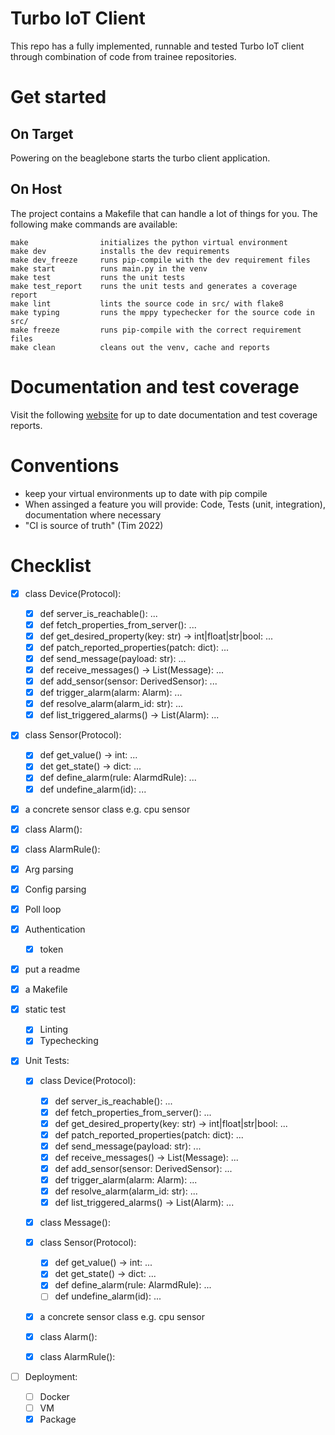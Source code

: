 # Turbo IoT Client
This repo has a fully implemented, runnable and tested 
Turbo IoT client through combination of code from trainee repositories.

# Get started

## On Target

Powering on the beaglebone starts the turbo client application.

## On Host

The project contains a Makefile that can handle a lot of things for you. The following make
commands are available:

    make                initializes the python virtual environment
    make dev            installs the dev requirements
    make dev_freeze     runs pip-compile with the dev requirement files
    make start          runs main.py in the venv
    make test           runs the unit tests
    make test_report    runs the unit tests and generates a coverage report
    make lint           lints the source code in src/ with flake8
    make typing         runs the mppy typechecker for the source code in src/
    make freeze         runs pip-compile with the correct requirement files
    make clean          cleans out the venv, cache and reports

# Documentation and test coverage

Visit the following [website](https://nalys-nit.gitlab.io/traineeship/2022-ist-fall/turbo-iot-client/) for up to date documentation and test coverage reports.

# Conventions

* keep your virtual environments up to date with pip compile
* When assinged a feature you will provide: Code, Tests (unit, integration), documentation where necessary
* "CI is source of truth" (Tim 2022)

# Checklist

* [x] class Device(Protocol):
  * [x] def server_is_reachable(): ...
  * [x] def fetch_properties_from_server(): ...
  * [x] def get_desired_property(key: str) -> int|float|str|bool: ...
  * [x] def patch_reported_properties(patch: dict): ...
  * [x] def send_message(payload: str): ...
  * [x] def receive_messages() -> List(Message): ...
  * [x] def add_sensor(sensor: DerivedSensor): ...
  * [x] def trigger_alarm(alarm: Alarm): ...
  * [x] def resolve_alarm(alarm_id: str): ...
  * [x] def list_triggered_alarms() -> List(Alarm): ...
* [x] class Sensor(Protocol):
  * [x] def get_value() -> int: ...
  * [x] det get_state() -> dict: ...
  * [x] def define_alarm(rule: AlarmdRule): ...
  * [x] def undefine_alarm(id): ...
* [x] a concrete sensor class e.g. cpu sensor
* [x] class Alarm():
* [x] class AlarmRule():
* [x] Arg parsing
* [x] Config parsing
* [x] Poll loop
* [x] Authentication
  * [x] token

* [x] put a readme
* [x] a Makefile

* [x] static test
  * [x] Linting
  * [x] Typechecking

* [x] Unit Tests:
  * [x] class Device(Protocol):
    * [x] def server_is_reachable(): ...
    * [x] def fetch_properties_from_server(): ...
    * [x] def get_desired_property(key: str) -> int|float|str|bool: ...
    * [x] def patch_reported_properties(patch: dict): ...
    * [x] def send_message(payload: str): ...
    * [x] def receive_messages() -> List(Message): ...
    * [x] def add_sensor(sensor: DerivedSensor): ...
    * [x] def trigger_alarm(alarm: Alarm): ...
    * [x] def resolve_alarm(alarm_id: str): ...
    * [x] def list_triggered_alarms() -> List(Alarm): ...

  * [x] class Message():

  * [x] class Sensor(Protocol):
    * [x] def get_value() -> int: ...
    * [x] det get_state() -> dict: ...
    * [x] def define_alarm(rule: AlarmdRule): ...
    * [ ] def undefine_alarm(id): ...

  * [x] a concrete sensor class e.g. cpu sensor

  * [x] class Alarm():
  * [x] class AlarmRule():

* [ ] Deployment:
  * [ ] Docker
  * [ ] VM
  * [x] Package
